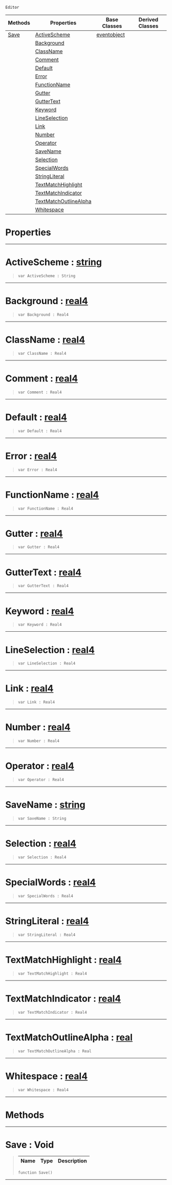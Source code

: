  `Editor`

|Methods|Properties|Base Classes|Derived Classes|
|---|---|---|---|
|[ Save](colorscheme.md#save-void)|[ ActiveScheme](colorscheme.md#activescheme-zilch-engine)|[eventobject](eventobject.md)| |
| |[ Background](colorscheme.md#background-zilch-engine-d)| | |
| |[ ClassName](colorscheme.md#classname-zilch-engine-do)| | |
| |[ Comment](colorscheme.md#comment-zilch-engine-docu)| | |
| |[ Default](colorscheme.md#default-zilch-engine-docu)| | |
| |[ Error](colorscheme.md#error-zilch-engine-docume)| | |
| |[ FunctionName](colorscheme.md#functionname-zilch-engine)| | |
| |[ Gutter](colorscheme.md#gutter-zilch-engine-docum)| | |
| |[ GutterText](colorscheme.md#guttertext-zilch-engine-d)| | |
| |[ Keyword](colorscheme.md#keyword-zilch-engine-docu)| | |
| |[ LineSelection](colorscheme.md#lineselection-zilch-engin)| | |
| |[ Link](colorscheme.md#link-zilch-engine-documen)| | |
| |[ Number](colorscheme.md#number-zilch-engine-docum)| | |
| |[ Operator](colorscheme.md#operator-zilch-engine-doc)| | |
| |[ SaveName](colorscheme.md#savename-zilch-engine-doc)| | |
| |[ Selection](colorscheme.md#selection-zilch-engine-do)| | |
| |[ SpecialWords](colorscheme.md#specialwords-zilch-engine)| | |
| |[ StringLiteral](colorscheme.md#stringliteral-zilch-engin)| | |
| |[ TextMatchHighlight](colorscheme.md#textmatchhighlight-zero)| | |
| |[ TextMatchIndicator](colorscheme.md#textmatchindicator-zero)| | |
| |[ TextMatchOutlineAlpha](colorscheme.md#textmatchoutlinealpha-ze)| | |
| |[ Whitespace](colorscheme.md#whitespace-zilch-engine-d)| | |


 #  Properties


---  
 #  ActiveScheme : [string](../nada_base_types/string.md)

> 
> ``` lang=cpp, name=Nada
> var ActiveScheme : String


---  
 #  Background : [real4](../nada_base_types/real4.md)

> 
> ``` lang=cpp, name=Nada
> var Background : Real4


---  
 #  ClassName : [real4](../nada_base_types/real4.md)

> 
> ``` lang=cpp, name=Nada
> var ClassName : Real4


---  
 #  Comment : [real4](../nada_base_types/real4.md)

> 
> ``` lang=cpp, name=Nada
> var Comment : Real4


---  
 #  Default : [real4](../nada_base_types/real4.md)

> 
> ``` lang=cpp, name=Nada
> var Default : Real4


---  
 #  Error : [real4](../nada_base_types/real4.md)

> 
> ``` lang=cpp, name=Nada
> var Error : Real4


---  
 #  FunctionName : [real4](../nada_base_types/real4.md)

> 
> ``` lang=cpp, name=Nada
> var FunctionName : Real4


---  
 #  Gutter : [real4](../nada_base_types/real4.md)

> 
> ``` lang=cpp, name=Nada
> var Gutter : Real4


---  
 #  GutterText : [real4](../nada_base_types/real4.md)

> 
> ``` lang=cpp, name=Nada
> var GutterText : Real4


---  
 #  Keyword : [real4](../nada_base_types/real4.md)

> 
> ``` lang=cpp, name=Nada
> var Keyword : Real4


---  
 #  LineSelection : [real4](../nada_base_types/real4.md)

> 
> ``` lang=cpp, name=Nada
> var LineSelection : Real4


---  
 #  Link : [real4](../nada_base_types/real4.md)

> 
> ``` lang=cpp, name=Nada
> var Link : Real4


---  
 #  Number : [real4](../nada_base_types/real4.md)

> 
> ``` lang=cpp, name=Nada
> var Number : Real4


---  
 #  Operator : [real4](../nada_base_types/real4.md)

> 
> ``` lang=cpp, name=Nada
> var Operator : Real4


---  
 #  SaveName : [string](../nada_base_types/string.md)

> 
> ``` lang=cpp, name=Nada
> var SaveName : String


---  
 #  Selection : [real4](../nada_base_types/real4.md)

> 
> ``` lang=cpp, name=Nada
> var Selection : Real4


---  
 #  SpecialWords : [real4](../nada_base_types/real4.md)

> 
> ``` lang=cpp, name=Nada
> var SpecialWords : Real4


---  
 #  StringLiteral : [real4](../nada_base_types/real4.md)

> 
> ``` lang=cpp, name=Nada
> var StringLiteral : Real4


---  
 #  TextMatchHighlight : [real4](../nada_base_types/real4.md)

> 
> ``` lang=cpp, name=Nada
> var TextMatchHighlight : Real4


---  
 #  TextMatchIndicator : [real4](../nada_base_types/real4.md)

> 
> ``` lang=cpp, name=Nada
> var TextMatchIndicator : Real4


---  
 #  TextMatchOutlineAlpha : [real](../nada_base_types/real.md)

> 
> ``` lang=cpp, name=Nada
> var TextMatchOutlineAlpha : Real


---  
 #  Whitespace : [real4](../nada_base_types/real4.md)

> 
> ``` lang=cpp, name=Nada
> var Whitespace : Real4


---  
 #  Methods


---  
 #  Save : Void

> 
> |Name|Type|Description|
> |---|---|---|
> ``` lang=cpp, name=Nada
> function Save()
> ``` 


---  
 

 